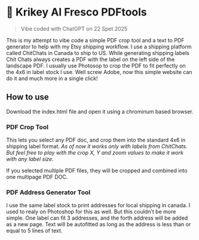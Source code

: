 # 🐊 Krikey Al Fresco PDFtools
> Vibe coded with ChatGPT on 22 Spet 2025

This is my attempt to vibe code a simple PDF crop tool and a text to PDF generator to help with my Etsy shipping workflow.
I use a shipping platform called ChitChats in Canada to ship to US. While generating shipping labels Chit Chats always creates a PDF with the label on the left side of the landscape PDF. I usually use Photosop to crop the PDF to fit perfectly on the 4x6 in label stock I use. Well screw Adobe, now this simple website can do it and much more in a single click!

## How to use
Download the index.html file and open it using a chrominum based browser.
### PDF Crop Tool
This lets you select any PDF doc, and crop them into the standard 4x6 in shipping label format. 
_As of now it works only with labels from ChitChats. But feel free to play with the crop X, Y and zoom values to make it work with any label size_.

If you selected multiple PDF files, they will be cropped and combined into one multipage PDF DOC.
### PDF Address Generator Tool
I use the same label stock to print addresses for local shipping in canada. I used to realy on Photoshop for this as well. But this couldn't be more simple.
One label can fit 3 addresses, and the forth address will be added as a new page. Text will be autofitted as long as the address is less than or equal to 5 lines of text.
